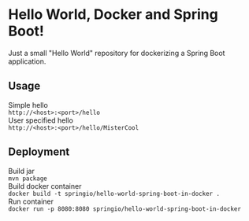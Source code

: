 # Hello World, Docker and Spring Boot!
Just a small "Hello World" repository for dockerizing a Spring Boot application.
## Usage
Simple hello  
`http://<host>:<port>/hello`  
User specified hello  
`http://<host>:<port>/hello/MisterCool`

## Deployment
Build jar  
`mvn package`  
Build docker container  
`docker build -t springio/hello-world-spring-boot-in-docker .`  
Run container  
`docker run -p 8080:8080 springio/hello-world-spring-boot-in-docker`
